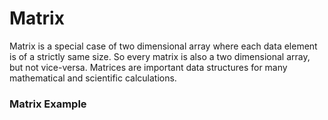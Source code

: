 # Matrix

Matrix is a special case of two dimensional array where each data element is of a strictly same size. So every matrix is also a two dimensional array, but not vice-versa. Matrices are important data structures for many mathematical and scientific calculations.

### Matrix Example
